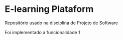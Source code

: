 # E-learning Plataform
Repositório usado na disciplina de Projeto de Software 

Foi implementado a funcionalidade 1
